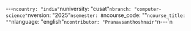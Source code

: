 ﻿---`ncountry: "india"`nuniversity: "cusat"`nbranch: "computer-science"`nversion: "2025"`nsemester: 8`ncourse_code: ""`ncourse_title: ""`nlanguage: "english"`ncontributor: "Pranavsanthoshnair"`n---`n
